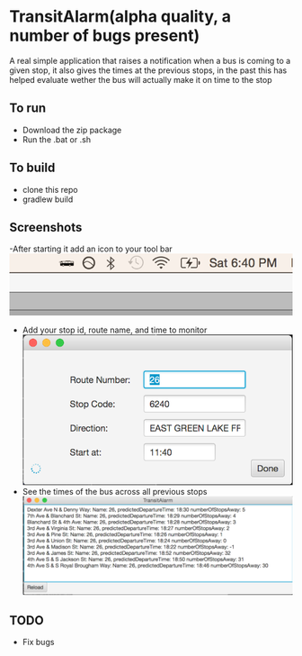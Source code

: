 # TransitAlarm(alpha quality, a number of bugs present)
A real simple application that raises a notification when a bus is coming to a given stop, it also gives the times at the previous stops, in the past this has helped evaluate wether the bus will actually make it on time to the stop


## To run
- Download the zip package
- Run the .bat or .sh 

## To build
- clone this repo
- gradlew build


## Screenshots
-After starting it add an icon to your tool bar
![Alt text](/sc3.jpg "")
- Add your stop id, route name, and time to monitor
![Alt text](/sc1.jpg "")
- See the times of the bus across all previous stops
![Alt text](/sc2.jpg "")

## TODO
- Fix bugs
